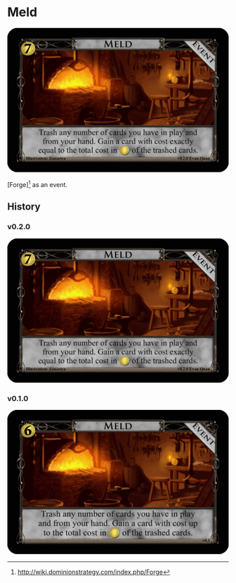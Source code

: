 # Meld

![v0.2.0](/Images/Meld_v0.2.0.png)

[Forge][^Forge] as an event.

## History

### v0.2.0

![v0.2.0](/Images/Meld_v0.2.0.png)

### v0.1.0

![v0.1.0](/Images/Meld_v0.1.png)

[^v0.2.0]: /Images/Meld_v0.2.0.png
[^v0.1.0]: /Images/Meld_v0.1.png
[^Forge]: http://wiki.dominionstrategy.com/index.php/Forge
